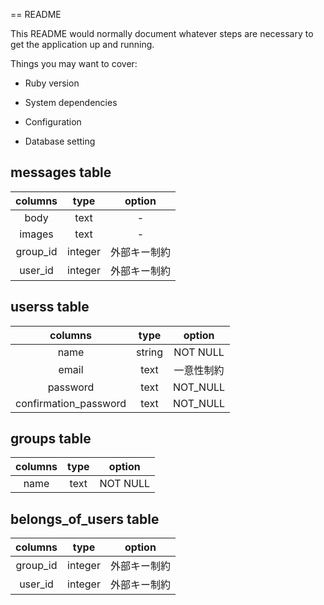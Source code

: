 == README

This README would normally document whatever steps are necessary to get the
application up and running.

Things you may want to cover:

* Ruby version

* System dependencies

* Configuration

* Database setting
## messages table
|columns|type|option|
|:-:|:-:|:-:|
|body|text|-|
|images|text|-|
|group_id|integer|外部キー制約|
|user_id|integer|外部キー制約|

## userss table
|columns|type|option|
|:-:|:-:|:-:|
|name|string|NOT NULL|
|email|text|一意性制約|
|password|text|NOT_NULL|
|confirmation_password|text|NOT_NULL|


## groups table
|columns|type|option|
|:-:|:-:|:-:|
|name|text|NOT NULL|


## belongs_of_users table
|columns|type|option|
|:-:|:-:|:-:|
|group_id|integer|外部キー制約|
|user_id|integer|外部キー制約|

